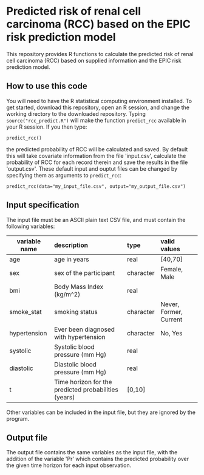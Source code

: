 # Predicted risk of renal cell carcinoma (RCC) based on the EPIC risk prediction model
This repository provides R functions to calculate the predicted risk of
renal cell carcinoma (RCC) based on supplied information and the EPIC risk
prediction model.

## How to use this code
You will need to have the R statistical computing environment installed. To get started,
download this repository, open an R session, and change the working directory to the downloaded
repository. Typing `source("rcc_predict.R")` will make the function `predict_rcc` available
in your R session. If you then type:
```
predict_rcc()
```
the predicted probability of RCC will be calculated and saved. By default this will
take covariate information from the file 'input.csv', calculate the probability of RCC 
for each record therein and save the results in the file 'output.csv'. These default input and ouptut
files can be changed by specifying them as arguments to `predict_rcc`:
```
predict_rcc(data="my_input_file.csv", output="my_output_file.csv")
```

## Input specification
The input file must be an ASCII plain text CSV file, and must contain
the following variables:

variable name | description | type | valid values
--------------|:------------|:-----|:-------------
age | age in years | real | [40,70]
sex | sex of the participant | character | Female, Male
bmi | Body Mass Index (kg/m^2) | real | 
smoke\_stat | smoking status | character | Never, Former, Current
hypertension | Ever been diagnosed with hypertension | character | No, Yes
systolic | Systolic blood pressure (mm Hg) | real |
diastolic | Diastolic blood pressure (mm Hg) | real |
t | Time horizon for the predicted probabilities (years) | [0,10]


Other variables can be included in the input file, but they are
ignored by the program.

## Output file
The output file contains the same variables as the input file, with
the addition of the variable 'Pr' which contains the predicted
probability over the given time horizon for each input observation.
